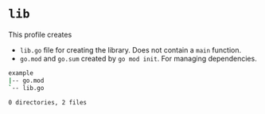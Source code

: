 # `lib`
This profile creates
- `lib.go` file for creating the library. Does not contain a `main` function.
- `go.mod` and `go.sum` created by `go mod init`. For managing dependencies.

```sh
example
|-- go.mod
`-- lib.go

0 directories, 2 files
```

